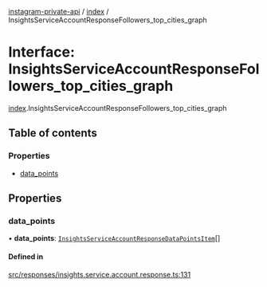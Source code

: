[instagram-private-api](../../README.md) / [index](../../modules/index.md) / InsightsServiceAccountResponseFollowers_top_cities_graph

# Interface: InsightsServiceAccountResponseFollowers\_top\_cities\_graph

[index](../../modules/index.md).InsightsServiceAccountResponseFollowers_top_cities_graph

## Table of contents

### Properties

- [data\_points](InsightsServiceAccountResponseFollowers_top_cities_graph.md#data_points)

## Properties

### data\_points

• **data\_points**: [`InsightsServiceAccountResponseDataPointsItem`](InsightsServiceAccountResponseDataPointsItem.md)[]

#### Defined in

[src/responses/insights.service.account.response.ts:131](https://github.com/Nerixyz/instagram-private-api/blob/0e0721c/src/responses/insights.service.account.response.ts#L131)

